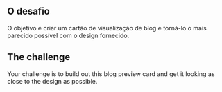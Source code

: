 ## O desafio
O objetivo é criar um cartão de visualização de blog e torná-lo o mais parecido possível com o design fornecido.

## The challenge

Your challenge is to build out this blog preview card and get it looking as close to the design as possible.